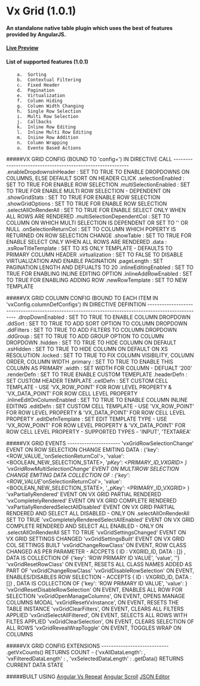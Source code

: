 ﻿# Vx Grid (1.0.1)

####  An standalone native table plugin which uses the best of features provided by AngularJS. 

#### <a href="http://vxgrid.azurewebsites.net/">Live Preview</a>

####  List of supported features (1.0.1)
        a.  Sorting
        b.  Contextual Filtering
        c.  Fixed Header
        d.  Pagination
        e.  Virtualization
        f.  Column Hiding
        g.  Column Width Changing
        h.  Single Row Selection
        i.  Multi Row Selection
        j.  Callbacks
        k.  Inline Row Editing
        l.  Inline Multi Row Editing
        m.  Iniine Row Addition
        n.  Column Wrapping
        o.  Evente Based Actions

#####VX GRID CONFIG (BOUND TO 'config=') IN DIRECTIVE CALL
        -----------------------------------------------------------       
        <CONFIG>.enableDropdownsInHeader        <SUPPORTED : Y>    :   <BOOLEAN>   SET TO TRUE TO ENABLE DROPDOWNS ON C0LUMNS, ELSE DEFAULT SORT ON HEADER CLICK
        <CONFIG>.selectionEnabled               <SUPPORTED : Y>    :   <BOOLEAN>   SET TO TRUE FOR ENABLE ROW SELECTION
        <CONFIG>.multiSelectionEnabled          <SUPPORTED : Y>    :   <BOOLEAN>   SET TO TRUE FOR ENABLE MULTI ROW SELECTION - DEPENDENT ON 
        <CONFIG>.showGridStats                  <SUPPORTED : Y>    :   <BOOLEAN>   SET TO TRUE FOR ENABLE ROW SELECTION
        <CONFIG>.showGridOptions                <SUPPORTED : Y>    :   <BOOLEAN>   SET TO TRUE FOR ENABLE ROW SELECTION
        <CONFIG>.selectAllOnRenderAll           <SUPPORTED : Y>    :   <BOOLEAN>   SET TO TRUE FOR ENABLE SELECT ONLY WHEN ALL ROWS ARE RENDERED
        <CONFIG>.multiSelectionDependentCol     <SUPPORTED : Y>    :   <STRING>    SET TO COLUMN ON WHICH MULTI SELECTION IS DEPENDENT OR SET TO '' OR NULL
        <CONFIG>.onSelectionReturnCol           <SUPPORTED : Y>    :   <STRING>    SET TO COLUMN WHICH POPERTY IS RETURNED ON ROW SELECTION CHANGE
        <CONFIG>.showTable                      <SUPPORTED : Y>    :   <BOOLEAN>   SET TO TRUE FOR ENABLE SELECT ONLY WHEN ALL ROWS ARE RENDERED
        <CONFIG>.data                           <SUPPORTED : Y>    :   <ARRAY>
        <CONFIG>.xsRowTitleTemplate             <SUPPORTED : Y>    :   <STRING>    SET TO XS ONLY TEMPLATE - DEFAULTS TO PRIMARY COLUMN HEADER
		<CONFIG>.virtualization					<SUPPORTED : Y>    :   <BOOLEAN>   SET TO FALSE TO DISABLE VIRTUALIZATION AND ENABLE PAGINATION
		<CONFIG>.pageLength						<SUPPORTED : Y>    :   <NUMBER>	   SET PAGINATION LENGTH AND DEFUALTS TO 20
        <CONFIG>.inlineEditingEnabled			<SUPPORTED : Y>    :   <BOOLEAN>   SET TO TRUE FOR ENABLING INLINE EDITING OPTION
        <CONFIG>.inlineAddRowEnabled			<SUPPORTED : Y>    :   <BOOLEAN>   SET TO TRUE FOR ENABLING ADDING ROW
        <CONFIG>.newRowTemplate			        <SUPPORTED : Y>    :   <STRING>    SET TO NEW TEMPLATE

#####VX GRID COLUMN CONFIG (BOUND TO EACH ITEM IN  'vxConfig.columnDefConfigs') IN DIRECTIVE DEFINTION
        -----------------------------------------------------------------------------------------------------
        <COLUMN>.dropDownEnabled                <SUPPORTED : Y>    :   <BOOLEAN>   SET TO TRUE TO ENABLE COLUMN DROPDOWN
        <COLUMN>.ddSort                         <SUPPORTED : Y>    :   <BOOLEAN>   SET TO TRUE TO ADD SORT OPTION TO COLUMN DROPDOWN
        <COLUMN>.ddFilters                      <SUPPORTED : Y>    :   <BOOLEAN>   SET TO TRUE TO ADD FILTERS TO COLUMN DROPDOWN
        <COLUMN>.ddGroup                        <SUPPORTED : N>    :   <BOOLEAN>   SET TO TRUE TO ADD GROUP OPTION TO COLUMN DROPDOWN
        <COLUMN>.hidden                         <SUPPORTED : Y>    :   <BOOLEAN>   SET TO TRUE TO HIDE COLUMN ON DEFAULT
        <COLUMN>.xsHidden                       <SUPPORTED : Y>    :   <BOOLEAN>   SET TO TRUE TO HIDE COLUMN ON DEFAULT ON XS RESOLUTION
        <COLUMN>.locked                         <SUPPORTED : Y>    :   <BOOLEAN>   SET TO TRUE TO FIX COLUMN VISIBILITY, COLUMN ORDER, COLUMN WIDTH
        <COLUMN>.primary                        <SUPPORTED : Y>    :   <BOOLEAN>   SET TO TRUE TO ENABLE THIS COLUMN AS PRIMARY
        <COLUMN>.width                          <SUPPORTED : Y>    :   <STRING>    SET WIDTH FOR COLUMN - DEFUALT '200'
        <COLUMN>.renderDefn                     <SUPPORTED : Y>    :   <BOOLEAN>   SET TO TRUE ENABLE CUSTOM TEMEPLATE
        <COLUMN>.headerDefn                     <SUPPORTED : N>    :   <STRING>    SET CUSTOM HEADER TEMPLATE
        <COLUMN>.cellDefn                       <SUPPORTED : Y>    :   <STRING>    SET CUSTOM CELL TEMPLATE - USE 'VX_ROW_POINT' FOR ROW LEVEL PROPERTY & 'VX_DATA_POINT' FOR ROW CELL LEVEL PROPERTY
        <COLUMN>.inlineEditOnColumnEnabled      <SUPPORTED : Y>    :   <BOOLEAN>   SET TO TRUE TO ENABLE COLUMN INLINE EDITING
        <COLUMN>.editDefn                       <SUPPORTED : Y>    :   <STRING>    SET CUSTOM CELL TEMPLATE - USE 'VX_ROW_POINT' FOR ROW LEVEL PROPERTY & 'VX_DATA_POINT' FOR ROW CELL LEVEL PROPERTY
        <COLUMN>.editDefnTemplate               <SUPPORTED : Y>    :   <STRING>    SET EDIT TEMPLATE TYPE - USE 'VX_ROW_POINT' FOR ROW LEVEL PROPERTY & 'VX_DATA_POINT' FOR ROW CELL LEVEL PROPERTY - SUPPORTED TYPES - 'INPUT', 'TEXTAREA'

#####VX GRID EVENTS
        ----------------------
        'vxGridRowSelectionChange'                  <OUT>   EVENT ON ROW SELECTION CHANGE EMITING DATA :   {'key': <ROW_VALUE_'onSelectionReturnCol'>, 'value': <BOOLEAN_NEW_SELECTION_STATE>, '_pKey': <PRIMARY_ID_VXGRID> }
        'vxGridRowMultiSelectionChange'             <OUT>   EVENT ON MULTIROW SELECTION CHANGE EMITING DATA COLLECTION OF :   {'key': <ROW_VALUE_'onSelectionReturnCol'>, 'value': <BOOLEAN_NEW_SELECTION_STATE>, '_pKey': <PRIMARY_ID_VXGRID> }
        'vxPartiallyRendered'                       <OUT>   EVENT ON VX GRID PARTIAL RENDERED
        'vxCompletelyRendered'                      <OUT>   EVENT ON VX GRID COMPLETE RENDERED
        'vxPartiallyRenderedSelectAllDisabled'      <OUT>   EVENT ON VX GRID PARTIAL RENDERED AND SELECT ALL DISABLED - ONLY ON  <CONFIG>.selectAllOnRenderAll SET TO TRUE
        'vxCompletelyRenderedSelectAllEnabled'      <OUT>   EVENT ON VX GRID COMPLETE RENDERED AND SELECT ALL ENABLED - ONLY ON  <CONFIG>.selectAllOnRenderAll SET TO TRUE
        'vxGridSettingsChanged'                     <OUT>   EVENT ON VX GRID SETTINGS CHANGED
        'vxGridSettingsBuilt'                       <OUT>   EVENT ON VX GRID COL SETTINGS BUILT
        'vxGridChangeRowClass'                      <IN>    ON EVENT, ROW CLASS CHANGED AS PER PARAMETER - ACCPETS { ID : VXGRID_ID, DATA : []} , DATA IS COLLECTION OF {'key': 'ROW PRIMARY ID VALUE', 'value', '<NEW ROW CLASS NAMES>'}
        'vxGridResetRowClass'                       <IN>    ON EVENT, RESETS ALL CLASS NAMES ADDED AS PART OF 'vxGridChangeRowClass'
        'vxGridDisableRowSelection'                 <IN>    ON EVENT, ENABLES/DISABLES ROW SELECTION - ACCEPTS { ID : VXGRID_ID, DATA : []} , DATA IS COLLECTION OF {'key': 'ROW PRIMARY ID VALUE', 'value': <BOOLEAN>}
        'vxGridResetDisableRowSelection'            <IN>    ON EVENT, ENABLES ALL ROW FOR SELECTION
        'vxGridOpenManageColumns',                  <IN>    ON EVENT, OPENS MANAGE COLUMNS MODAL
        'vxGridResetVxInstance',                    <IN>    ON EVENT, RESETS THE TABLE INSTANCE 
        'vxGridClearFilters',                       <IN>    ON EVENT, CLEARS ALL FILTERS APPLIED
        'vxGridSelectAllFiltered',                  <IN>    ON EVENT, SELECTS ALL ROWS WITH FILTES APPLIED 
        'vxGridClearSelection',                     <IN>    ON EVENT, CLEARS SELECTION OF ALL ROWS
        'vxGridRevealWrapToggle'                    <IN>    ON EVENT, TOGGLES WRAP ON COLUMNS

#####VX GRID CONFIG EXTENSIONS
        ----------------------------
        <CONFIG>.getVxCounts()                  <NO PARAMS>         RETURNS COUNT - {'vxAllDataLength': <LENGTH OF ALL DATA> , 'vxFilteredDataLength' : <LENGTH OF FILTERED DATA SET>, 'vxSelectedDataLength' : <LENGTH OF SELECTED DATA SET>
        <CONFIG>.getData()                      <NO PARAMS>         RETURNS CURRENT DATA STATE

#####BUILT USING
<a href="https://github.com/kamilkp/angular-vs-repeat">Angular Vs Repeat</a>
<a href="https://github.com/oblador/angular-scroll">Angular Scroll</a>
<a href="https://github.com/josdejong/jsoneditor/">JSON Editor</a>
